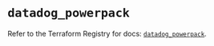 # `datadog_powerpack`

Refer to the Terraform Registry for docs: [`datadog_powerpack`](https://registry.terraform.io/providers/datadog/datadog/3.49.0/docs/resources/powerpack).
